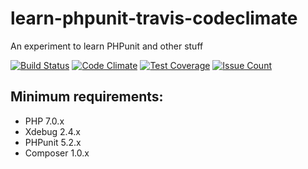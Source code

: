 # learn-phpunit-travis-codeclimate
An experiment to learn PHPunit and other stuff

[![Build Status](https://travis-ci.org/16nsk/learn-phpunit-travis-codeclimate.svg?branch=master)](https://travis-ci.org/16nsk/learn-phpunit-travis-codeclimate) [![Code Climate](https://codeclimate.com/github/16nsk/learn-phpunit-travis-codeclimate/badges/gpa.svg)](https://codeclimate.com/github/16nsk/learn-phpunit-travis-codeclimate) [![Test Coverage](https://codeclimate.com/github/16nsk/learn-phpunit-travis-codeclimate/badges/coverage.svg)](https://codeclimate.com/github/16nsk/learn-phpunit-travis-codeclimate/coverage) [![Issue Count](https://codeclimate.com/github/16nsk/learn-phpunit-travis-codeclimate/badges/issue_count.svg)](https://codeclimate.com/github/16nsk/learn-phpunit-travis-codeclimate)

## Minimum requirements:
* PHP 7.0.x
* Xdebug 2.4.x
* PHPunit 5.2.x
* Composer 1.0.x

